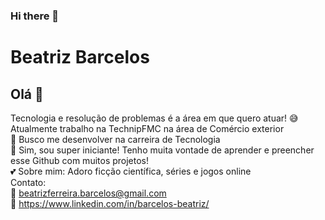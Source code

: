 ### Hi there 👋

<!--
**beabarcelos/beabarcelos** is a ✨ _special_ ✨ repository because its `README.md` (this file) appears on your GitHub profile.

Here are some ideas to get you started:

- 🔭 I’m currently working on ...
- 🌱 I’m currently learning ...
- 👯 I’m looking to collaborate on ...
- 🤔 I’m looking for help with ...
- 💬 Ask me about ...
- 📫 How to reach me: ...
- 😄 Pronouns: ...
- ⚡ Fun fact: ...
-->

# Beatriz Barcelos

## Olá 👋
Tecnologia e resolução de problemas é a área em que quero atuar!
:sweat_smile: Atualmente trabalho na TechnipFMC na área de Comércio exterior
<br/> :rocket: Busco me desenvolver na carreira de Tecnologia
<br/> :purple_heart: Sim, sou super iniciante! Tenho muita vontade de aprender e preencher esse Github com muitos projetos!
<br/> :two_hearts: Sobre mim: Adoro ficção científica, séries e jogos online
<br/> Contato:
<br/> :email: beatrizferreira.barcelos@gmail.com
<br/> :woman: https://www.linkedin.com/in/barcelos-beatriz/


